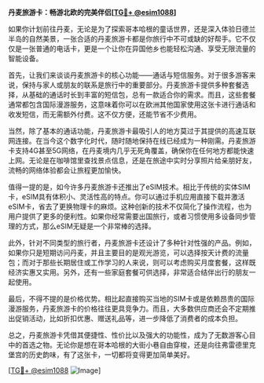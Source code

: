 **丹麦旅游卡：畅游北欧的完美伴侣[[TG💪+ @esim1088](https://t.me/s/esim1088)]**

如果你计划前往丹麦，无论是为了探索哥本哈根的童话世界，还是深入体验日德兰半岛的自然美景，一张合适的丹麦旅游卡都是你旅行中不可或缺的好帮手。它不仅仅是一张普通的电话卡，更是一个让你在异国他乡也能轻松沟通、享受无限流量的智能设备。

首先，让我们来谈谈丹麦旅游卡的核心功能——通话与短信服务。对于很多游客来说，保持与家人或朋友的联系是旅行中的重要部分。丹麦旅游卡提供多种套餐选择，从基础的通话时长到丰富的短信包，总有一款适合你的需求。而且，这些套餐通常都包含国际漫游服务，这意味着你可以在欧洲其他国家使用这张卡进行通话和收发短信，而无需额外付费。这不仅方便，还能节省不少费用。

当然，除了基本的通话功能，丹麦旅游卡最吸引人的地方莫过于其提供的高速互联网连接。在当今这个数字化时代，随时随地保持在线已经成为一种刚需。丹麦旅游卡支持4G甚至5G网络，在丹麦境内几乎无死角覆盖，确保你在任何地方都能快速上网。无论是在咖啡馆里查找景点信息，还是在旅途中实时分享照片给亲朋好友，流畅的网络体验都会让旅程更加愉快。

值得一提的是，如今许多丹麦旅游卡还推出了eSIM技术。相比于传统的实体SIM卡，eSIM具有体积小、灵活性高的特点。你可以通过手机应用直接下载并激活eSIM卡，省去了更换物理卡的麻烦。这种创新的技术不仅简化了操作流程，也为用户提供了更多的便利性。如果你经常需要出国旅行，或者习惯使用多设备同步管理的方式，那么eSIM无疑是一个非常棒的选择。

此外，针对不同类型的旅行者，丹麦旅游卡还设计了多种针对性强的产品。例如，如果你只是短期访问丹麦，并且主要目的是观光游览，可以选择按天计费的流量包；而对于那些长期居住或工作学习的人来说，则可以考虑购买月度套餐，这样既经济实惠又实用。另外，还有一些家庭套餐可供选择，非常适合结伴出行的朋友一起使用。

最后，不得不提的是价格优势。相比起直接购买当地的SIM卡或是依赖昂贵的国际漫游服务，丹麦旅游卡的价格往往更具竞争力。而且，大多数供应商还会不定期推出促销活动，比如折扣优惠、赠送礼品等，进一步降低了消费者的成本负担。

总之，丹麦旅游卡凭借其便捷性、性价比以及强大的功能性，成为了无数游客心目中的首选之物。无论你是想在哥本哈根的大街小巷自由穿梭，还是向往弗雷德里克堡宫的历史韵味，有了这张卡，一切都将变得更加简单美好。

[[TG💪+ @esim1088](https://t.me/s/esim1088) ![Image](https://i.postimg.cc/4NQfJmqS/Snipaste-2025-05-13-00-14-12.png)]